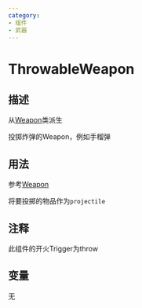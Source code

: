 ```yaml
---
category: 
- 组件
- 武器
---
```

# ThrowableWeapon
## 描述
从[Weapon](./Weapon.md)类派生

投掷炸弹的Weapon，例如手榴弹

## 用法
参考[Weapon](./Weapon.md)

将要投掷的物品作为`projectile`
## 注释

此组件的开火Trigger为throw

## 变量
无
